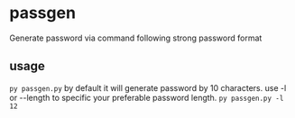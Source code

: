 # passgen
Generate password via command following strong password format

## usage
`py passgen.py` by default it will generate password by 10 characters.
use -l or --length to specific your preferable password length.
`py passgen.py -l 12`
